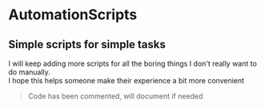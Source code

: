 # AutomationScripts
## Simple scripts for simple tasks

I will keep adding more scripts for all the boring things I don't really want to do manually. <br>
I hope this helps someone make their experience a bit more convenient

> Code has been commented, will document if needed
